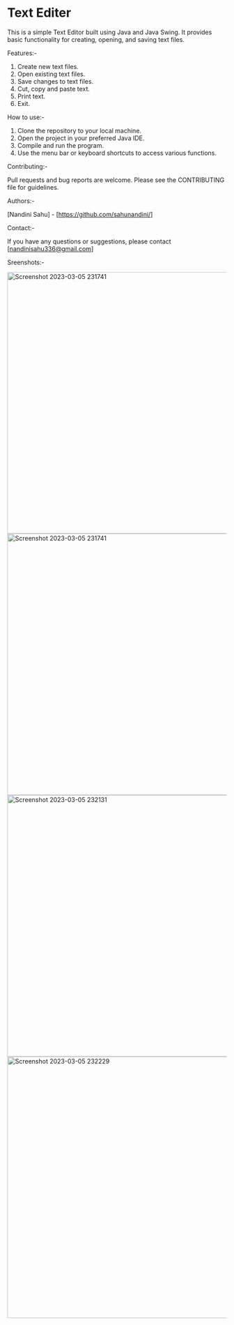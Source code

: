 # Text Editer

This is a simple Text Editor built using Java and Java Swing. It provides basic functionality for creating, opening, and saving text files.

Features:-
1. Create new text files.
2. Open existing text files.
3. Save changes to text files.
4. Cut, copy and paste text.
5. Print text.
6. Exit.


How to use:-
1. Clone the repository to your local machine.
2. Open the project in your preferred Java IDE.
3. Compile and run the program.
4. Use the menu bar or keyboard shortcuts to access various functions.


Contributing:-

Pull requests and bug reports are welcome. Please see the CONTRIBUTING file for guidelines.


Authors:-

[Nandini Sahu] - [https://github.com/sahunandini/]


Contact:-

If you have any questions or suggestions, please contact [nandinisahu336@gmail.com]


Sreenshots:- 


<img width="600" alt="Screenshot 2023-03-05 231741" src="https://user-images.githubusercontent.com/117564136/222987282-c800c34c-79af-46f9-b72c-d3b0013c0b6a.png">


<img width="600" alt="Screenshot 2023-03-05 231741" src="https://user-images.githubusercontent.com/117564136/222987295-d849c966-69a9-4945-81ca-8b91a0a35b1d.png">


<img width="600" alt="Screenshot 2023-03-05 232131" src="https://user-images.githubusercontent.com/117564136/222987298-b0923c1b-66a9-43cf-b7aa-e406477cfeac.png">


<img width="600" alt="Screenshot 2023-03-05 232229" src="https://user-images.githubusercontent.com/117564136/222987308-0abe9710-994a-4a75-a838-ea26a0da150f.png">


